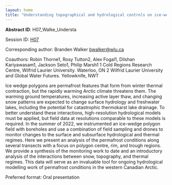 ```yaml
---
layout: home
title: "Understanding topographical and hydrological controls on ice-wedge polygonal subsurface regimes"
---
```



**Abstract ID**: H07_Walke_Understa

Session ID: [H07](.)

Corresponding author: Branden Walker <a href="mailto:bwalker@wlu.ca">bwalker@wlu.ca</a>

Coauthors: Robin Thorne1, Rosy Tutton2, Alex Fogal1, Dilshan Kariyawasam1, Jackson Seto1, Philip Marsh1
 1 Cold Regions Research Centre, Wilfrid Laurier University. Waterloo, ON
 2 Wilfrid Laurier University and Global Water Futures. Yellowknife, NWT 

Ice wedge polygons are permafrost features that form from winter thermal contraction, but the rapidly warming Arctic climate threatens them. The warming ground temperatures, increasing active layer thaw, and changing snow patterns are expected to change surface hydrology and freshwater lakes, including the potential for catastrophic thermokarst lake drainage. To better understand these interactions, high-resolution hydrological models must be applied, but field data at resolutions comparable to these models is required. In the summer of 2022, we instrumented an ice-wedge polygon field with boreholes and use a combination of field sampling and drones to monitor changes to the surface and subsurface hydrological and thermal regimes. Here we present an analysis of the permafrost conditions along several transects with a focus on polygon centre, rim, and trough regions. We provide a synthesis of the monitoring work to date and an introductory analysis of the interactions between snow, topography, and thermal regimes. This data will serve as an invaluable tool for ongoing hydrological modelling work of permafrost conditions in the western Canadian Arctic.

Preferred format: Oral presentation
